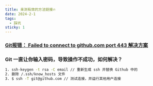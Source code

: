 ```yaml
---
title: 亲测有效的方法链接🔥
date: 2024-2-1
tags:
  - 踩坑
sticky: 1
---
```


### **[Git报错： Failed to connect to github.com port 443 解决方案](https://blog.csdn.net/zpf1813763637/article/details/128340109)**
### **Git 一直让你输入密码，导致操作不成功，如何解决？**
```bash
1. ssh-keygen -t rsa -C email // 重新生成 ssh 并替换 Github 中的
2. 删除 /.ssh/know_hosts 文件
3. $ ssh -T git@github.com // 测试连接，并运行其他用户连接
```